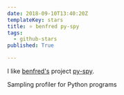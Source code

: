 ```yaml
---
date: 2018-09-10T13:40:20Z
templateKey: stars
title: ⭐ benfred py-spy
tags:
  - github-stars
published: True

---
```


I like [benfred's](https://github.com/benfred) project [py-spy](https://github.com/benfred/py-spy).

Sampling profiler for Python programs
